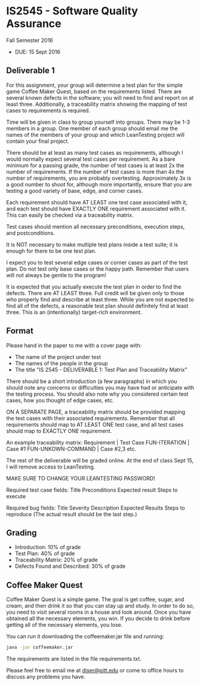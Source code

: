 # IS2545 - Software Quality Assurance
Fall Semester 2016

* DUE: 15 Sept 2016

## Deliverable 1

For this assignment, your group will determine a test plan for the simple game Coffee Maker Quest, based on the requirements listed.  There are several known defects in the software; you will need to find and report on at least three.  Additionally, a traceability matrix showing the mapping of test cases to requirements is required.

Time will be given in class to group yourself into groups. There may be 1-3 members in a group. One member of each group should email me the names of the members of your group and which LeanTesting project will contain your final project.

There should be at least as many test cases as requirements, although I would normally expect several test cases per requirement.  As a bare minimum for a passing grade, the number of test cases is at least 2x the number of requirements.  If the number of test cases is more than 4x the number of requirements, you are probably overtesting.  Approximately 3x is a good number to shoot for, although more importantly, ensure that you are testing a good variety of base, edge, and corner cases.

Each requirement should have AT LEAST one test case associated with it, and each test should have EXACTLY ONE requirement associated with it.  This can easily be checked via a traceability matrix.

Test cases should mention all necessary preconditions, execution steps, and postconditions.  

It is NOT necessary to make multiple test plans inside a test suite; it is enough for there to be one test plan.

I expect you to test several edge cases or corner cases as part of the test plan.  Do not test only base cases or the happy path.  Remember that users will not always be gentle to the program!

It is expected that you actually execute the test plan in order to find the defects.  There are AT LEAST three.  Full credit will be given only to those who properly find and describe at least three.  While you are not expected to find all of the defects, a reasonable test plan should definitely find at least three.  This is an (intentionally) target-rich environment.

## Format
Please hand in the paper to me with a cover page with:
* The name of the project under test
* The names of the people in the group
* The title "IS 2545 - DELIVERABLE 1: Test Plan and Traceability Matrix"

There should be a short introduction (a few paragraphs) in which you should note any concerns or difficulties you may have had or anticipate with the testing process.  You should also note why you considered certain test cases, how you thought of edge cases, etc.

ON A SEPARATE PAGE, a traceability matrix should be provided mapping the test cases with their associated requirements.  Remember that all requirements should map to AT LEAST ONE test case, and all test cases should map to EXACTLY ONE requirement.

An example traceability matrix:
Requirement | Test Case
FUN-ITERATION | Case #1
FUN-UNKOWN-COMMAND | Case #2,3
etc.

The rest of the deliverable will be graded online. At the end of class Sept 15, I will remove access to LeanTesting.

MAKE SURE TO CHANGE YOUR LEANTESTING PASSWORD!

Required test case fields:
	Title
	Preconditions
	Expected result
	Steps to execute
	
Required bug fields:
	Title
	Severity
	Description
	Expected Results
	Steps to reproduce (The actual result should be the last step.)

## Grading
* Introduction: 10% of grade
* Test Plan: 40% of grade
* Traceability Matrix: 20% of grade
* Defects Found and Described: 30% of grade

## Coffee Maker Quest
Coffee Maker Quest is a simple game.  The goal is get coffee, sugar, and cream, and then drink it so that you can stay up and study.  In order to do so, you need to visit several rooms in a house and look around.  Once you have obtained all the necessary elements, you win.  If you decide to drink before getting all of the necessary elements, you lose.

You can run it downloading the coffeemaker.jar file and running:
```bash
java -jar coffeemaker.jar
```

The requirements are listed in the file requirements.txt.

Please feel free to email me at diser@pitt.edu or come to office hours to discuss any problems you have. 
 
